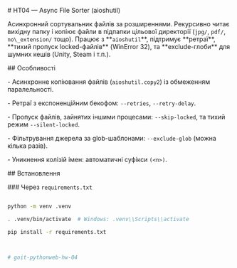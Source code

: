 \# HT04 — Async File Sorter (aioshutil)



Асинхронний сортувальник файлів за розширеннями. Рекурсивно читає вихідну папку і копіює файли в підпапки цільової директорії (`jpg/`, `pdf/`, `no\_extension/` тощо). Працює з \*\*`aioshutil`\*\*, підтримує \*\*ретраї\*\*, \*\*тихий пропуск locked-файлів\*\* (WinError 32), та \*\*exclude-глоби\*\* для шумних кешів (Unity, Steam і т.п.).



\## Особливості

\- Асинхронне копіювання файлів (`aioshutil.copy2`) із обмеженням паралельності.

\- Ретраї з експоненційним бекофом: `--retries`, `--retry-delay`.

\- Пропуск файлів, зайнятих іншими процесами: `--skip-locked`, та тихий режим `--silent-locked`.

\- Фільтрування джерела за glob-шаблонами: `--exclude-glob` (можна кілька разів).

\- Уникнення колізій імен: автоматичні суфікси `(<n>)`.



\## Встановлення



\### Через `requirements.txt`

```bash

python -m venv .venv

. .venv/bin/activate  # Windows: .venv\\Scripts\\activate

pip install -r requirements.txt



# goit-pythonweb-hw-04
